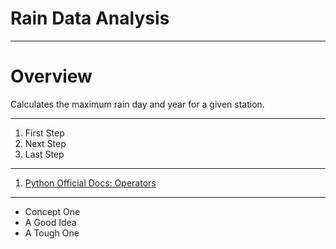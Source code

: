 # Rain Data Analysis


------------------------------


# Overview

Calculates the maximum rain day and year for a given station.

-------------------------------


1. First Step
1. Next Step
1. Last Step

-------------------------------


1. [Python Official Docs: Operators](https://docs.python.org/3.6/library/operator.html#mapping-operators-to-functions)

------------------


- Concept One
- A Good Idea
- A Tough One
